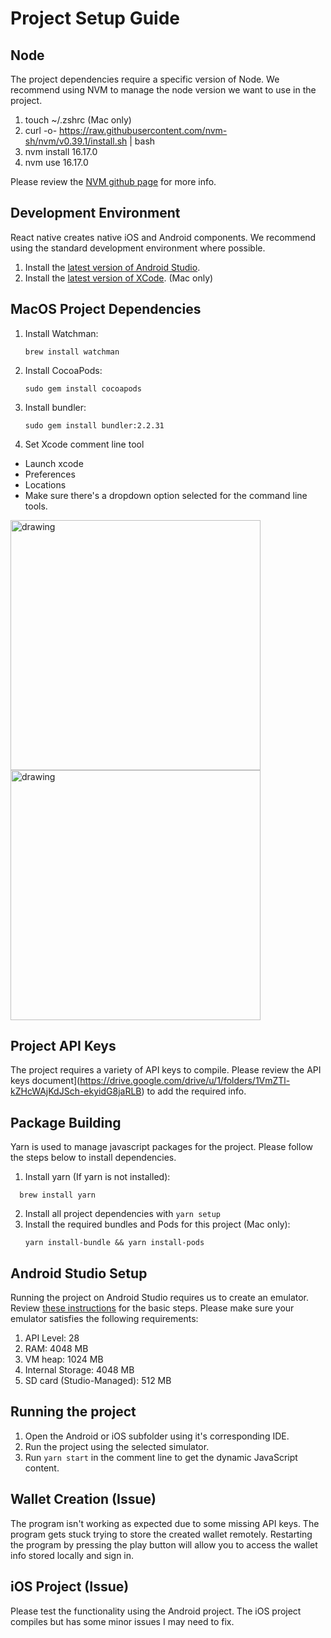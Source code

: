 # Project Setup Guide

## Node
The project dependencies require a specific version of Node. We recommend using NVM to manage the node version we want to use in the project. 
1. touch ~/.zshrc (Mac only)
2. curl -o- https://raw.githubusercontent.com/nvm-sh/nvm/v0.39.1/install.sh | bash
3. nvm install 16.17.0
4. nvm use 16.17.0

Please review the [NVM github page](https://github.com/creationix/nvm) for more info. 

## Development Environment
React native creates native iOS and Android components. We recommend using the standard development environment where possible. 

1. Install the [latest version of Android Studio](https://developer.android.com/studio).
2. Install the [latest version of XCode](https://developer.apple.com/xcode/). (Mac only)

## MacOS Project Dependencies

1. Install Watchman:

   ```shell
   brew install watchman
   ```

2. Install CocoaPods:
   ```shell
   sudo gem install cocoapods
   ```
3. Install bundler:

   ```shell
   sudo gem install bundler:2.2.31
   ```
4. Set Xcode comment line tool
- Launch xcode
- Preferences
- Locations
- Make sure there's a dropdown option selected for the command line tools.
<img src="https://i.stack.imgur.com/YkCR4.png" alt="drawing" width="400"/>
<img src="https://i.stack.imgur.com/bEKl7.png" alt="drawing" width="400"/>

## Project API Keys
The project requires a variety of API keys to compile. Please review the API keys document](https://drive.google.com/drive/u/1/folders/1VmZTl-kZHcWAjKdJSch-ekyidG8jaRLB) to add the required info. 

## Package Building
Yarn is used to manage javascript packages for the project. Please follow the steps below to install dependencies. 

1. Install yarn (If yarn is not installed): 
 ```shell
   brew install yarn
   ```
2. Install all project dependencies with `yarn setup`
3. Install the required bundles and Pods for this project (Mac only):
   ```shell
   yarn install-bundle && yarn install-pods
   ```

## Android Studio Setup
Running the project on Android Studio requires us to create an emulator. Review [these instructions](https://developer.android.com/studio/run/managing-avds) for the basic steps. Please make sure your emulator satisfies the following requirements:
1. API Level: 28
2. RAM: 4048 MB
3. VM heap: 1024 MB
4. Internal Storage: 4048 MB 
5. SD card (Studio-Managed): 512 MB 

## Running the project
1. Open the Android or iOS subfolder using it's corresponding IDE.
2. Run the project using the selected simulator.
3. Run `yarn start` in the comment line to get the dynamic JavaScript content. 

## Wallet Creation (Issue)
The program isn't working as expected due to some missing API keys. The program gets stuck trying to store the created wallet remotely. Restarting the program by pressing the play button will allow you to access the wallet info stored locally and sign in. 

## iOS Project (Issue)
Please test the functionality using the Android project. The iOS project compiles but has some minor issues I may need to fix. 
